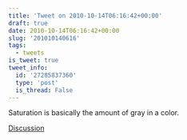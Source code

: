 ```yaml
---
title: 'Tweet on 2010-10-14T06:16:42+00:00'
draft: true
date: 2010-10-14T06:16:42+00:00
slug: '201010140616'
tags:
  - tweets
is_tweet: true
tweet_info:
  id: '27285837360'
  type: 'post'
  is_thread: False
---
```




Sat­u­ra­tion is basi­cally the amount of gray in a color.

[Discussion](https://x.com/sytelus/status/27285837360)
